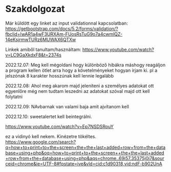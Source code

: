 # Szakdolgozat
Már küldött egy linket az input validationnal kapcsolatban:
https://getbootstrap.com/docs/5.2/forms/validation/?fbclid=IwAR1a4wF3URXAm-FUosRsTuG9o7a4cwmlQZ-14eKsjrmwTURz6MUWAX6QTXw

Linkek amiből tanultam/használtam: 
https://www.youtube.com/watch?v=LC9GaXkdxF8&t=2374s


2022.12.07:
Meg kell mégoldani hogy különböző hibákra máshogy reagáljon a program
kellen ötlet arra hogy a követelményeket hogyan írjam ki. pl a jelszónak 8 karakter hosszúnak kell lennie legalább

2022.12.08:
Ahol meg akarom majd jeleníteni a személyes adatokat ott egyenlőre még nem tudtam leszedni az adatokat szóval majd ott kell folytatni

2022.12.09:
NAvbarnak van valami baja amit ajvítanom kell

2022.12.10:
sweetalertet kell beintegrálni.

https://www.youtube.com/watch?v=Ep7NSDSRouY

ez a vidinyó kell nekem. Kinézetre tökéltes.
https://www.google.com/search?q=how+to+print+to+the+screen+the+the+last+added+row+from+the+database+using+php&oq=how+to+print+to+the+screen++the+the+last+added+row+from+the+database+using+php&aqs=chrome..69i57.35375j0j7&sourceid=chrome&ie=UTF-8#fpstate=ive&vld=cid:c1d90318,vid:ndF-b902UnA